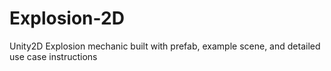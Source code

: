 # Explosion-2D
 Unity2D Explosion mechanic built with prefab, example scene, and detailed use case instructions
